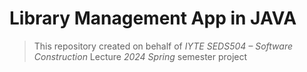 # Library Management App in JAVA

> This repository created on behalf of *IYTE SEDS504 – Software Construction* Lecture *2024 Spring* semester project